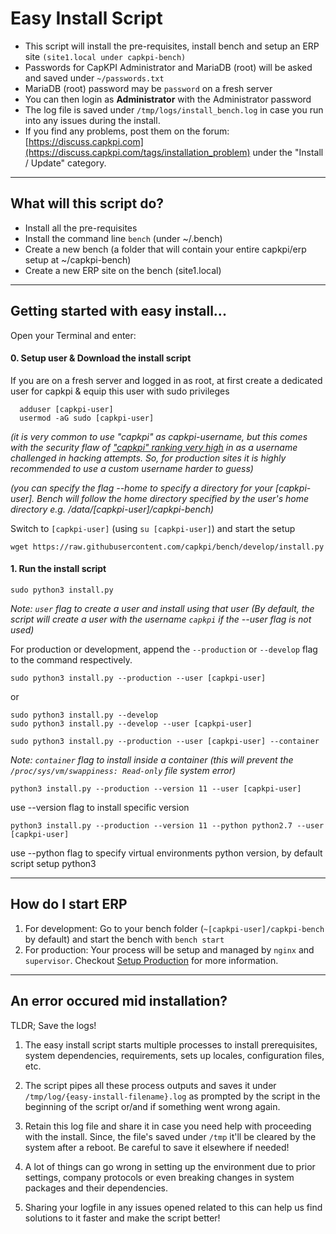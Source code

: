 # Easy Install Script

- This script will install the pre-requisites, install bench and setup an ERP site `(site1.local under capkpi-bench)`
- Passwords for CapKPI Administrator and MariaDB (root) will be asked and saved under `~/passwords.txt`
- MariaDB (root) password may be `password` on a fresh server
- You can then login as **Administrator** with the Administrator password
- The log file is saved under `/tmp/logs/install_bench.log` in case you run into any issues during the install.
- If you find any problems, post them on the forum: [https://discuss.capkpi.com](https://discuss.capkpi.com/tags/installation_problem) under the "Install / Update" category.

---

## What will this script do?

- Install all the pre-requisites
- Install the command line `bench` (under ~/.bench)
- Create a new bench (a folder that will contain your entire capkpi/erp setup at ~/capkpi-bench)
- Create a new ERP site on the bench (site1.local)

---

## Getting started with easy install...

Open your Terminal and enter:

#### 0. Setup user & Download the install script

If you are on a fresh server and logged in as root, at first create a dedicated user for capkpi
& equip this user with sudo privileges

```
  adduser [capkpi-user]
  usermod -aG sudo [capkpi-user]
```

*(it is very common to use "capkpi" as capkpi-username, but this comes with the security flaw of ["capkpi" ranking very high](https://www.reddit.com/r/dataisbeautiful/comments/b3sirt/i_deployed_over_a_dozen_cyber_honeypots_all_over/?st=JTJ0SC0Q&sh=76e05240) in as a username challenged in hacking attempts. So, for production sites it is highly recommended to use a custom username harder to guess)*

*(you can specify the flag --home to specify a directory for your [capkpi-user]. Bench will follow the home directory specified by the user's home directory e.g. /data/[capkpi-user]/capkpi-bench)*

Switch to `[capkpi-user]` (using `su [capkpi-user]`) and start the setup

	wget https://raw.githubusercontent.com/capkpi/bench/develop/install.py


#### 1. Run the install script

	sudo python3 install.py

*Note: `user` flag to create a user and install using that user (By default, the script will create a user with the username `capkpi` if the --user flag is not used)*

For production or development, append the `--production` or `--develop` flag to the command respectively.

	sudo python3 install.py --production --user [capkpi-user]

or

	sudo python3 install.py --develop
	sudo python3 install.py --develop --user [capkpi-user]

	sudo python3 install.py --production --user [capkpi-user] --container

*Note: `container` flag to install inside a container (this will prevent the `/proc/sys/vm/swappiness: Read-only` file system error)*


	python3 install.py --production --version 11 --user [capkpi-user]

use --version flag to install specific version

	python3 install.py --production --version 11 --python python2.7 --user [capkpi-user]

use --python flag to specify virtual environments python version, by default script setup python3

---

## How do I start ERP

1. For development: Go to your bench folder (`~[capkpi-user]/capkpi-bench` by default) and start the bench with `bench start`
2. For production: Your process will be setup and managed by `nginx` and `supervisor`. Checkout [Setup Production](https://capkpi.com/docs/user/en/bench/guides/setup-production.html) for more information.

---

## An error occured mid installation?

TLDR; Save the logs!

1. The easy install script starts multiple processes to install prerequisites, system dependencies, requirements, sets up locales, configuration files, etc.

2. The script pipes all these process outputs and saves it under `/tmp/log/{easy-install-filename}.log` as prompted by the script in the beginning of the script or/and if something went wrong again.

3. Retain this log file and share it in case you need help with proceeding with the install. Since, the file's saved under `/tmp` it'll be cleared by the system after a reboot. Be careful to save it elsewhere if needed!

3. A lot of things can go wrong in setting up the environment due to prior settings, company protocols or even breaking changes in system packages and their dependencies.

4. Sharing your logfile in any issues opened related to this can help us find solutions to it faster and make the script better!
